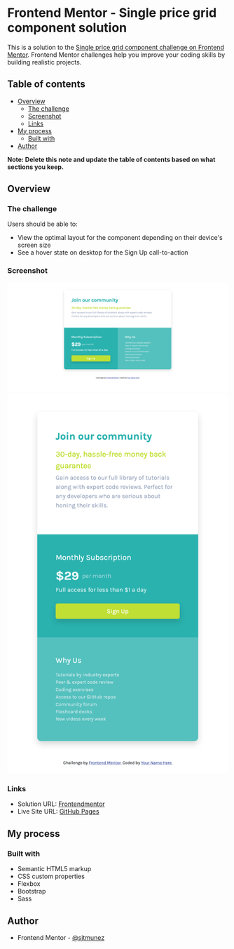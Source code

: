 # Frontend Mentor - Single price grid component solution

This is a solution to the [Single price grid component challenge on Frontend Mentor](https://www.frontendmentor.io/challenges/single-price-grid-component-5ce41129d0ff452fec5abbbc). Frontend Mentor challenges help you improve your coding skills by building realistic projects. 

## Table of contents

- [Overview](#overview)
  - [The challenge](#the-challenge)
  - [Screenshot](#screenshot)
  - [Links](#links)
- [My process](#my-process)
  - [Built with](#built-with)
- [Author](#author)

**Note: Delete this note and update the table of contents based on what sections you keep.**

## Overview

### The challenge

Users should be able to:

- View the optimal layout for the component depending on their device's screen size
- See a hover state on desktop for the Sign Up call-to-action

### Screenshot

![](./screenshot-desktop.png)
![](./screenshot-mobile.png)

### Links

- Solution URL: [Frontendmentor](https://www.frontendmentor.io/solutions/single-price-grid-component-challenge-j_uL_v3rZ)
- Live Site URL: [GitHub Pages](https://sjtmunez.github.io/single-price-grid-component-master/)

## My process

### Built with

- Semantic HTML5 markup
- CSS custom properties
- Flexbox
- Bootstrap
- Sass

## Author

- Frontend Mentor - [@sjtmunez](https://www.frontendmentor.io/profile/sjtmunez)
